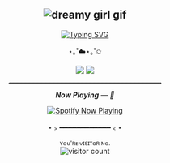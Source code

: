 <h2 align="center">
  <img src="https://media2.giphy.com/media/1hMJTkDXPTBiU/giphy.gif?cid=6c09b95238re20exqbzhghm01y4hnb4t8kscva97sf8moxme&ep=v1_internal_gif_by_id&rid=giphy.gif&ct=g" alt="dreamy girl gif"/>
</h2>

<p align="center">
  <a href="https://git.io/typing-svg">
    <img src="https://readme-typing-svg.herokuapp.com?font=Playwrite+AU+SA&duration=6000&pause=3200&color=808080&center=true&width=435&lines=why+you+don't+realize+my+feelings;ahh%2C+i+am+trapped+in+my+own+imagination...;can+i+get+out+of%2C+this+dream" alt="Typing SVG" />
  </a>
</p>

<p align="center">⋆｡˚☁️⋆｡˚✩</p>

<p align="center">
  <img src="https://img.shields.io/badge/Status-Dreaming-blueviolet?style=for-the-badge&logoColor=white" />
  <img src="https://img.shields.io/badge/Mood-Soft%20&%20Lost-pink?style=for-the-badge" />
</p>

<hr style="border: none; border-top: 1px dotted #ccc; width: 60%; margin: auto;">

<p align="center">
  <i><b>Now Playing</b> — 🎵</i>
</p>

<p align="center">
  <a href="https://github.com/kittinan/spotify-github-profile">
    <img src="https://spotify-github-profile.kittinanx.com/api/view?uid=bs982rouoma1pwihrpwyk6ekt&cover_image=true&theme=novatorem&show_offline=false&background_color=121212&interchange=false&bar_color=53b14f&bar_color_cover=true" alt="Spotify Now Playing" />
  </a>
</p>

<p align="center">⋆﹥━━━━━━━━━━━━﹤⋆</p>

<p align="center">
  <sub>ʏᴏᴜ'ʀᴇ ᴠɪsɪᴛᴏʀ ɴᴏ.</sub><br>
  <img src="https://profile-counter.glitch.me/swndyy/count.svg" alt="visitor count"/>
</p>

